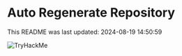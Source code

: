 # Auto Regenerate Repository

This README was last updated: 2024-08-19 14:50:59

 ![TryHackMe](https://tryhackme.com/badge/533634)